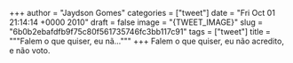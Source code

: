 
+++
author = "Jaydson Gomes"
categories = ["tweet"]
date = "Fri Oct 01 21:14:14 +0000 2010"
draft = false
image = "{TWEET_IMAGE}"
slug = "6b0b2ebafdfb9f75c80f561735746fc3bb117c91"
tags = ["tweet"]
title = """Falem o que quiser, eu nã..."""
+++
Falem o que quiser, eu não acredito, e não voto.
